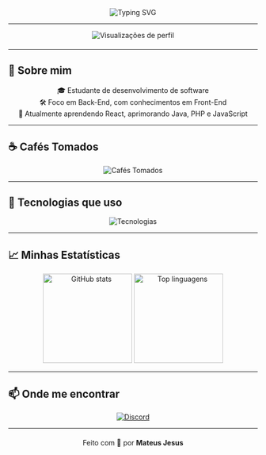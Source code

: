 <div align="center">
  <img src="https://readme-typing-svg.herokuapp.com?font=Fira+Code&weight=600&size=28&pause=1000&center=true&vCenter=true&multiline=true&width=600&height=80&lines=Olá,+eu+sou+Mateus+Jesus+👋;Desenvolvedor+Back-End+em+formação;Aprendendo+React,+Java,+PHP+e+mais..." alt="Typing SVG" />
</div>

---
<div align="center" style="margin-top: 10px; margin-bottom: 20px;">
  <img src="https://komarev.com/ghpvc/?username=mateusjesus&style=for-the-badge&color=a855f7" alt="Visualizações de perfil" />
</div>

---

## 🚀 Sobre mim

<div align="center">

🎓 Estudante de desenvolvimento de software  
🛠️ Foco em Back-End, com conhecimentos em Front-End  
🌱 Atualmente aprendendo React, aprimorando Java, PHP e JavaScript  

</div>

---

## ☕ Cafés Tomados

<p align="center">
  <img 
    src="https://img.shields.io/badge/Caf%C3%A9s--Tomados-97-brightgreen" 
    alt="Cafés Tomados" 
  />
</p>

---

## 🧰 Tecnologias que uso

<div align="center">
  <img src="https://skillicons.dev/icons?i=html,css,php,java,javascript,react,git,vscode&theme=light" alt="Tecnologias" />
</div>

---

## 📈 Minhas Estatísticas

<div align="center">
  <img height="180px" src="https://github-readme-stats.vercel.app/api?username=mateusjesus&show_icons=true&theme=radical&hide_border=true&count_private=true" alt="GitHub stats" />
  <img height="180px" src="https://github-readme-stats.vercel.app/api/top-langs/?username=mateusjesus&layout=compact&theme=radical&hide_border=true&langs_count=6" alt="Top linguagens" />
</div>

---

## 📫 Onde me encontrar

<div align="center">
  <a href="https://discord.com/users/pawsbny_" target="_blank" rel="noopener noreferrer">
    <img src="https://img.shields.io/badge/Discord-pawsbny_-%23a855f7?style=for-the-badge&logo=discord&logoColor=white" alt="Discord" />
  </a>
</div>

---

<p align="center" style="margin-top: 20px;">
  Feito com 💜 por <strong>Mateus Jesus</strong>
</p>
